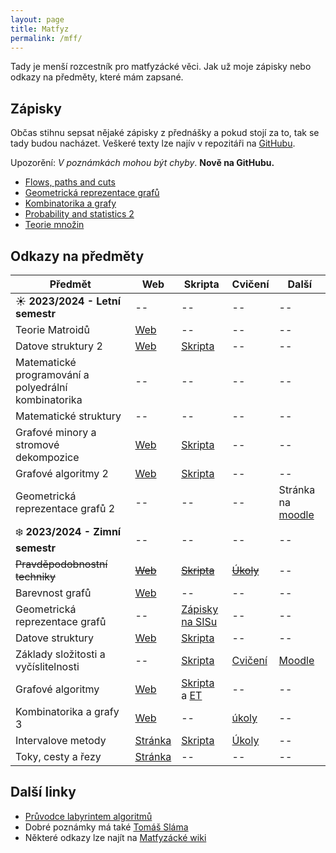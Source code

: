 ```yaml
---
layout: page
title: Matfyz
permalink: /mff/
---
```


Tady je menší rozcestník pro matfyzácké věci. Jak už moje zápisky nebo odkazy na předměty, které mám zapsané.

## Zápisky
Občas stihnu sepsat nějaké zápisky z přednášky a pokud stojí za to, tak se tady budou nacházet. Veškeré texty lze najív v repozitáři na [GitHubu](https://github.com/metury/notes).

Upozorění: *V poznámkách mohou být chyby*. **Nově na GitHubu.**

<!-- - [Barevnost grafů a kombinaturických struktur](barevnost.pdf) **WIP** -->
- [Flows, paths and cuts](fpc.pdf)
- [Geometrická reprezentace grafů](grg.pdf)
- [Kombinatorika a grafy](kg.pdf)
- [Probability and statistics 2](past-ii.pdf)
- [Teorie množin](temno.pdf)

## Odkazy na předměty

| Předmět                                              | Web                                                                        | Skripta                                                                                                                                             | Cvičení                                                                | Další                                                             |
|------------------------------------------------------|----------------------------------------------------------------------------|-----------------------------------------------------------------------------------------------------------------------------------------------------|------------------------------------------------------------------------|-------------------------------------------------------------------|
| ☀️️ **2023/2024 - Letní semestr**                      | --                                                                         | --                                                                                                                                                  | --                                                                     | --                                                                |
| Teorie Matroidů                                      | [Web](https://iuuk.mff.cuni.cz/~pangrac/vyuka/)                            | --                                                                                                                                                  | --                                                                     | --                                                                |
| Datove struktury 2                                   | [Web](https://mj.ucw.cz/vyuka/2324/ds2/)                                   | [Skripta](https://mj.ucw.cz/vyuka/dsnotes/ds.pdf)                                                                                                   | --                                                                     | --                                                                |
| Matematické programování a polyedrální kombinatorika | --                                                                         | --                                                                                                                                                  | --                                                                     | --                                                                |
| Matematické struktury                                | --                                                                         | --                                                                                                                                                  | --                                                                     | --                                                                |
| Grafové minory a stromové dekompozice                | [Web](https://kam.mff.cuni.cz/~fiala/index.shtml.cs)                       | [Skripta](https://kam.mff.cuni.cz/~fiala/tw.pdf)                                                                                                    | --                                                                     | --                                                                |
| Grafové algoritmy 2                                  | [Web](https://mj.ucw.cz/vyuka/2324/ga2/)                                   | [Skripta](https://mj.ucw.cz/vyuka/ga/ga.pdf)                                                                                                        | --                                                                     | --                                                                |
| Geometrická reprezentace grafů 2                     | --                                                                         | --                                                                                                                                                  | --                                                                     | Stránka na [moodle](https://dl1.cuni.cz/course/view.php?id=16103) |
| ❄️ **2023/2024 - Zimní semestr**                      | --                                                                         | --                                                                                                                                                  | --                                                                     | --                                                                |
| ~~Pravděpodobnostní techniky~~                       | ~~[Web](https://kam.mff.cuni.cz/~tyomkyn/teaching/PT/PT.html)~~            | ~~[Skripta](https://www.cs.cmu.edu/~15850/handouts/matousek-vondrak-prob-ln.pdf)~~                                                                  | ~~[Úkoly](https://kam.mff.cuni.cz/~dbulavka/teaching/ws2324/pt.html)~~ | --                                                                |
| Barevnost grafů                                      | [Web](https://iuuk.mff.cuni.cz/~rakdver/index.php?which=uceni&subject=bar) | --                                                                                                                                                  | --                                                                     | --                                                                |
| Geometrická reprezentace grafů                       | --                                                                         | [Zápisky na SISu](https://is.cuni.cz/studium/predmety/index.php?id=b1110fec60a34e4c9eff4fbd6f73920d&tid=&do=predmet&kod=NDMI037&skr=2023&fak=11320) | --                                                                     | --                                                                |
| Datove struktury                                     | [Web](https://mj.ucw.cz/vyuka/2324/ds1/)                                   | [Skripta](https://mj.ucw.cz/vyuka/dsnotes/ds.pdf)                                                                                                   | --                                                                     | --                                                                |
| Základy složitosti a vyčíslitelnosti                 | --                                                                         | [Skripta](https://ktiml.mff.cuni.cz/~kucerap/NTIN090/NTIN090-poznamky.pdf)                                                                          | [Cvičení](https://kti.mff.cuni.cz/~maj/)                               | [Moodle](https://dl1.cuni.cz/course/view.php?id=10131)            |
| Grafové algoritmy                                    | [Web](https://mj.ucw.cz/vyuka/2324/ga/)                                    | [Skripta](https://mj.ucw.cz/vyuka/ga/ga.pdf) a [ET]([90](https://mj.ucw.cz/papers/saga/saga.pdf#page=90))                                           | --                                                                     | --                                                                |
| Kombinatorika a grafy 3                              | [Web](https://iuuk.mff.cuni.cz/~rakdver/index.php?which=uceni&subject=kg3) | --                                                                                                                                                  | [úkoly](http://gaubian.xyz/)                                           | --                                                                |
| Intervalove metody                                   | [Stránka](https://kam.mff.cuni.cz/~hladik/IA/)                             | [Skripta](https://kam.mff.cuni.cz/~hladik/IA/text_ia.pdf)                                                                                           | [Úkoly](https://elif.cz/IM_2324)                                       | --                                                                |
| Toky, cesty a řezy                                   | [Stránka](https://kam.mff.cuni.cz/~kolman/tokyrezy23.html)                 | --                                                                                                                                                  | --                                                                     | --                                                                |

## Další linky

- [Průvodce labyrintem algoritmů](https://pruvodce.ucw.cz/)
- Dobré poznámky má také [Tomáš Sláma](https://slama.dev/)
- Některé odkazy lze najít na [Matfyzácké wiki](https://wiki.matfyz.cz/Home)

<!-- ❄️ ☀️ -->
